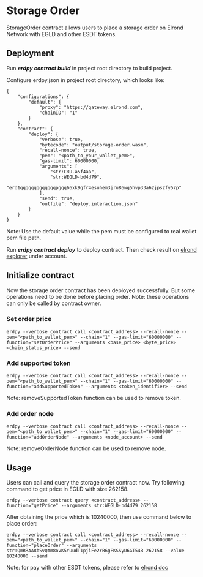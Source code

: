 # Storage Order

StorageOrder contract allows users to place a storage order on Elrond Network with EGLD and other ESDT tokens.

## Deployment

Run ***erdpy contract build*** in project root directory to build project.

Configure erdpy.json in project root directory, which looks like:
```
{
    "configurations": {
        "default": {
            "proxy": "https://gateway.elrond.com",
            "chainID": "1"
        }
    },
    "contract": {
        "deploy": {
            "verbose": true,
            "bytecode": "output/storage-order.wasm",
            "recall-nonce": true,
            "pem": "<path_to_your_wallet_pem>",
            "gas-limit": 60000000,
            "arguments": [
                "str:CRU-a5f4aa",
                "str:WEGLD-bd4d79",
                "erd1qqqqqqqqqqqqqpgqq66xk9gfr4esuhem3jru86wg5hvp33a62jps2fy57p"
            ],
            "send": true,
            "outfile": "deploy.interaction.json"
        }
    }
}
```
Note: Use the default value while the pem must be configured to real wallet pem file path.

Run ***erdpy contract deploy*** to deploy contract. Then check result on [elrond explorer](https://explorer.elrond.com/) under account.

## Initialize contract

Now the storage order contract has been deployed successfully. But some operations need to be done before placing order.
Note: these operations can only be called by contract owner.

### Set order price

```
erdpy --verbose contract call <contract_address> --recall-nonce --pem="<path_to_wallet_pem>" --chain="1" --gas-limit="60000000" --function="setOrderPrice" --arguments <base_price> <byte_price> <chain_status_price> --send
```

### Add supported token

```
erdpy --verbose contract call <contract_address> --recall-nonce --pem="<path_to_wallet_pem>" --chain="1" --gas-limit="60000000" --function="addSupportedToken" --arguments <token_identifier> --send
```
Note: removeSupportedToken function can be used to remove token.

### Add order node

```
erdpy --verbose contract call <contract_address> --recall-nonce --pem="<path_to_wallet_pem>" --chain="1" --gas-limit="60000000" --function="addOrderNode" --arguments <node_account> --send
```
Note: removeOrderNode function can be used to remove node.

## Usage

Users can call and query the storage order contract now. Try following command to get price in EGLD with size 262158.
```
erdpy --verbose contract query <contract_address> --function="getPrice" --arguments str:WEGLD-bd4d79 262158
```
After obtaining the price which is 10240000, then use command below to place order:
```
erdpy --verbose contract call <contract_address> --recall-nonce --pem="<path_to_wallet_pem>" --chain="1" --gas-limit="60000000" --function="placeOrder" --arguments str:QmRRAA8bSvQAm8ovK5YUudT1pjiFe2YB6gFKSSyU6GT54B 262158 --value 10240000 --send
```
Note: for pay with other ESDT tokens, please refer to [elrond doc](https://docs.elrond.com/sdk-and-tools/erdjs/erdjs-cookbook/#transfer--execute)
